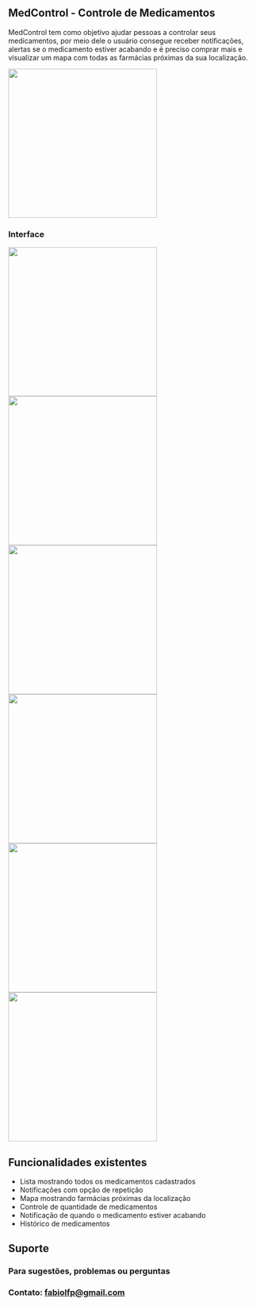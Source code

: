 ## MedControl - Controle de Medicamentos

MedControl tem como objetivo ajudar pessoas a controlar seus medicamentos, por meio dele o usuário consegue receber notificações, alertas se o medicamento estiver acabando e é preciso comprar mais e visualizar um mapa com todas as farmácias próximas da sua localização.

<img src="https://github.com/FabioFiorita/MedControl/blob/3d0207a2dd8e2e22f73a49827e081c476267f0dc/images/Logo.jpg" width="300">

### Interface

<img src="https://github.com/FabioFiorita/MedControl/blob/2c51c8f1d8e556b71b68e1c701753f45d8d48b52/images/opening.PNG" width="300"> <img src="https://github.com/FabioFiorita/MedControl/blob/2c51c8f1d8e556b71b68e1c701753f45d8d48b52/images/list.PNG" width="300"> <img src="https://github.com/FabioFiorita/MedControl/blob/2c51c8f1d8e556b71b68e1c701753f45d8d48b52/images/detail.PNG" width="300"> <img src="https://github.com/FabioFiorita/MedControl/blob/2c51c8f1d8e556b71b68e1c701753f45d8d48b52/images/add.PNG" width="300"> <img src="https://github.com/FabioFiorita/MedControl/blob/2c51c8f1d8e556b71b68e1c701753f45d8d48b52/images/map.PNG" width="300"> <img src="https://github.com/FabioFiorita/MedControl/blob/2c51c8f1d8e556b71b68e1c701753f45d8d48b52/images/settings.PNG" width="300">

## Funcionalidades existentes

* Lista mostrando todos os medicamentos cadastrados
* Notificações com opção de repetição
* Mapa mostrando farmácias próximas da localização
* Controle de quantidade de medicamentos 
* Notificação de quando o medicamento estiver acabando
* Histórico de medicamentos

## Suporte

### Para sugestões, problemas ou perguntas

### Contato: fabiolfp@gmail.com

